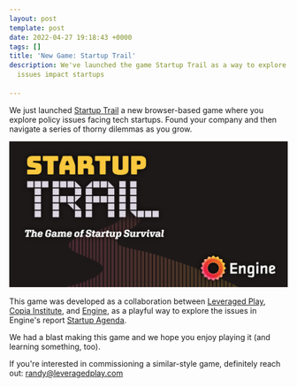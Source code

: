 ```yaml
---
layout: post
template: post
date: 2022-04-27 19:18:43 +0000
tags: []
title: 'New Game: Startup Trail'
description: We've launched the game Startup Trail as a way to explore how tech policy
  issues impact startups

---
```

We just launched [Startup Trail](http://startuptrail.engine.is/) a new browser-based game where you explore policy issues facing tech startups. Found your company and then navigate a series of thorny dilemmas as you grow.

![](/images/startuptrail-1200x630.png)

This game was developed as a collaboration between [Leveraged Play](https://leveragedplay.com/), [Copia Institute](https://copia.is/), and [Engine](https://www.engine.is/), as a playful way to explore the issues in Engine's report [Startup Agenda](https://www.engine.is/news/category/engine-releases-2022-startup-agenda).

We had a blast making this game and we hope you enjoy playing it (and learning something, too).

If you're interested in commissioning a similar-style game, definitely reach out: randy@leveragedplay.com